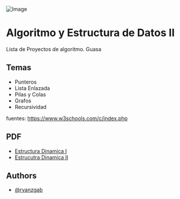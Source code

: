 ![Image](https://upload.wikimedia.org/wikipedia/commons/f/f2/Mantecol_brand_logo.png) 
# Algoritmo y Estructura de Datos II

Lista de Proyectos de algoritmo. Guasa


## Temas 

- Punteros
- Lista Enlazada
- Pilas y Colas
- Grafos
- Recursividad

fuentes: https://www.w3schools.com/c/index.php
## PDF

 - [Estructura Dinamica I](https://github.com/ryanzgab/Cursada_Alg2_repo/blob/main/Apuntes%20PDF/Tema%201_ESTRUCTURAS%20DINAMICAS.pdf)
 - [Estrucutra Dinamica II](https://github.com/ryanzgab/Cursada_Alg2_repo/blob/main/Apuntes%20PDF/Tema%202_ESTRUCTURAS%20DINAMICAS_no%20lineales.pdf)


## Authors

- [@ryanzgab](https://github.com/ryanzgab)

